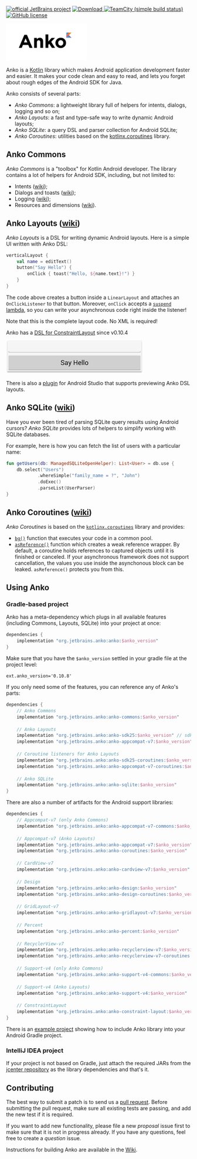 [![official JetBrains project](http://jb.gg/badges/official.svg)](https://confluence.jetbrains.com/display/ALL/JetBrains+on+GitHub)
[![Download](https://api.bintray.com/packages/jetbrains/anko/anko/images/download.svg) ](https://bintray.com/jetbrains/anko/anko/_latestVersion)
[![TeamCity (simple build status)](https://img.shields.io/teamcity/http/teamcity.jetbrains.com/s/ProjectsWrittenInKotlin_Anko.svg)](https://teamcity.jetbrains.com/viewType.html?buildTypeId=ProjectsWrittenInKotlin_Anko&tab=buildTypeStatusDiv)
[![GitHub license](https://img.shields.io/badge/license-Apache%20License%202.0-blue.svg?style=flat)](http://www.apache.org/licenses/LICENSE-2.0)

<img src="doc/logo.png" alt="Anko logo" height="101" width="220" />

Anko is a [Kotlin](http://www.kotlinlang.org/) library which makes Android application development faster and easier. It makes your code clean and easy to read, and lets you forget about rough edges of the Android SDK for Java.

Anko consists of several parts:

* *Anko Commons*: a lightweight library full of helpers for intents, dialogs, logging and so on;
* *Anko Layouts*: a fast and type-safe way to write dynamic Android layouts;
* *Anko SQLite*: a query DSL and parser collection for Android SQLite;
* *Anko Coroutines*: utilities based on the [kotlinx.coroutines](https://github.com/Kotlin/kotlinx.coroutines) library.

## Anko Commons

*Anko Commons* is a "toolbox" for Kotlin Android developer. The library contains a lot of helpers for Android SDK, including, but not limited to:

* Intents ([wiki](https://github.com/Kotlin/anko/wiki/Anko-Commons-–-Intents));
* Dialogs and toasts ([wiki](https://github.com/Kotlin/anko/wiki/Anko-Commons-–-Dialogs));
* Logging ([wiki](https://github.com/Kotlin/anko/wiki/Anko-Commons-–-Logging));
* Resources and dimensions ([wiki](https://github.com/Kotlin/anko/wiki/Anko-Commons-–-Misc)).

## Anko Layouts ([wiki](https://github.com/Kotlin/anko/wiki/Anko-Layouts))

*Anko Layouts* is a DSL for writing dynamic Android layouts. Here is a simple UI written with Anko DSL:

```kotlin
verticalLayout {
    val name = editText()
    button("Say Hello") {
        onClick { toast("Hello, ${name.text}!") }
    }
}
```

The code above creates a button inside a `LinearLayout` and attaches an `OnClickListener` to that button. Moreover, `onClick` accepts a [`suspend` lambda](http://kotlinlang.org/docs/reference/coroutines.html), so you can write your asynchronous code right inside the listener!

Note that this is the complete layout code. No XML is required!

Anko has a [DSL for ConstraintLayout](https://github.com/Kotlin/anko/wiki/ConstraintLayout) since v0.10.4

<img src="doc/helloworld.png" alt="Hello world" height="90" width="373" />

There is also a [plugin](https://github.com/Kotlin/anko/wiki/Anko-Layouts#anko-support-plugin) for Android Studio that supports previewing Anko DSL layouts.

## Anko SQLite ([wiki](https://github.com/Kotlin/anko/wiki/Anko-SQLite))

Have you ever been tired of parsing SQLite query results using Android cursors? *Anko SQLite* provides lots of helpers to simplify working with SQLite databases.

For example, here is how you can fetch the list of users with a particular name:

```kotlin
fun getUsers(db: ManagedSQLiteOpenHelper): List<User> = db.use {
    db.select("Users")
            .whereSimple("family_name = ?", "John")
            .doExec()
            .parseList(UserParser)
}
```

## Anko Coroutines ([wiki](https://github.com/Kotlin/anko/wiki/Anko-Coroutines))

*Anko Coroutines* is based on the [`kotlinx.coroutines`](https://github.com/kotlin/kotlinx.coroutines) library and provides:

* [`bg()`](https://github.com/Kotlin/anko/wiki/Anko-Coroutines#bg) function that executes your code in a common pool.
* [`asReference()`](https://github.com/Kotlin/anko/wiki/Anko-Coroutines#asreference) function which creates a weak reference wrapper. By default, a coroutine holds references to captured objects until it is finished or canceled. If your asynchronous framework does not support cancellation, the values you use inside the asynchonous block can be leaked. `asReference()` protects you from this.

## Using Anko

### Gradle-based project

Anko has a meta-dependency which plugs in all available features (including Commons, Layouts, SQLite) into your project at once:

```gradle
dependencies {
    implementation "org.jetbrains.anko:anko:$anko_version"
}
```
Make sure that you have the ```$anko_version``` settled in your gradle file at the project level:

```
ext.anko_version='0.10.8'
```

If you only need some of the features, you can reference any of Anko's parts:

```gradle
dependencies {
    // Anko Commons
    implementation "org.jetbrains.anko:anko-commons:$anko_version"

    // Anko Layouts
    implementation "org.jetbrains.anko:anko-sdk25:$anko_version" // sdk15, sdk19, sdk21, sdk23 are also available
    implementation "org.jetbrains.anko:anko-appcompat-v7:$anko_version"

    // Coroutine listeners for Anko Layouts
    implementation "org.jetbrains.anko:anko-sdk25-coroutines:$anko_version"
    implementation "org.jetbrains.anko:anko-appcompat-v7-coroutines:$anko_version"

    // Anko SQLite
    implementation "org.jetbrains.anko:anko-sqlite:$anko_version"
}
```

There are also a number of artifacts for the Android support libraries:

```gradle
dependencies {
    // Appcompat-v7 (only Anko Commons)
    implementation "org.jetbrains.anko:anko-appcompat-v7-commons:$anko_version"

    // Appcompat-v7 (Anko Layouts)
    implementation "org.jetbrains.anko:anko-appcompat-v7:$anko_version"
    implementation "org.jetbrains.anko:anko-coroutines:$anko_version"

    // CardView-v7
    implementation "org.jetbrains.anko:anko-cardview-v7:$anko_version"

    // Design
    implementation "org.jetbrains.anko:anko-design:$anko_version"
    implementation "org.jetbrains.anko:anko-design-coroutines:$anko_version"

    // GridLayout-v7
    implementation "org.jetbrains.anko:anko-gridlayout-v7:$anko_version"

    // Percent
    implementation "org.jetbrains.anko:anko-percent:$anko_version"

    // RecyclerView-v7
    implementation "org.jetbrains.anko:anko-recyclerview-v7:$anko_version"
    implementation "org.jetbrains.anko:anko-recyclerview-v7-coroutines:$anko_version"

    // Support-v4 (only Anko Commons)
    implementation "org.jetbrains.anko:anko-support-v4-commons:$anko_version"

    // Support-v4 (Anko Layouts)
    implementation "org.jetbrains.anko:anko-support-v4:$anko_version"

    // ConstraintLayout
    implementation "org.jetbrains.anko:anko-constraint-layout:$anko_version"
}
```

There is an [example project](https://github.com/kotlin/anko-example) showing how to include Anko library into your Android Gradle project.

### IntelliJ IDEA project

If your project is not based on Gradle, just attach the required JARs from the [jcenter repository](https://jcenter.bintray.com/org/jetbrains/anko/) as the library dependencies and that's it.

## Contributing

The best way to submit a patch is to send us a [pull request](https://help.github.com/articles/about-pull-requests/). Before submitting the pull request, make sure all existing tests are passing, and add the new test if it is required.

If you want to add new functionality, please file a new *proposal* issue first to make sure that it is not in progress already. If you have any questions, feel free to create a *question* issue.

Instructions for building Anko are available in the [Wiki](https://github.com/Kotlin/anko/wiki/Building-Anko).
